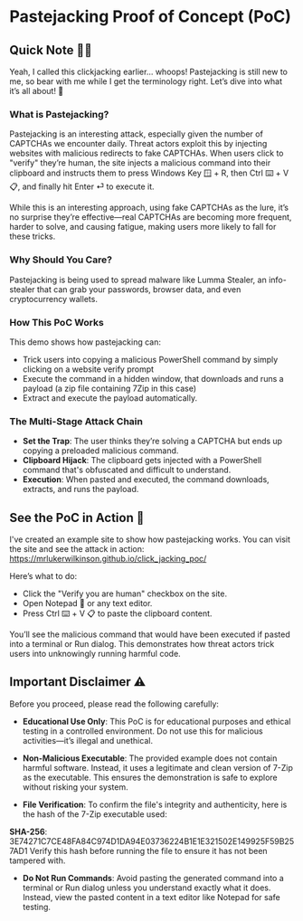 # Pastejacking Proof of Concept (PoC)

## Quick Note 🤦‍♂️
Yeah, I called this clickjacking earlier... whoops! Pastejacking is still new to me, so bear with me while I get the terminology right. Let’s dive into what it’s all about! 🚀

### What is Pastejacking?
Pastejacking is an interesting attack, especially given the number of CAPTCHAs we encounter daily. Threat actors exploit this by injecting websites with malicious redirects to fake CAPTCHAs. When users click to "verify" they’re human, the site injects a malicious command into their clipboard and instructs them to press Windows Key 🪟 + R, then Ctrl ⌨️ + V 📋, and finally hit Enter ⏎ to execute it.

While this is an interesting approach, using fake CAPTCHAs as the lure, it’s no surprise they’re effective—real CAPTCHAs are becoming more frequent, harder to solve, and causing fatigue, making users more likely to fall for these tricks.

### Why Should You Care?
Pastejacking is being used to spread malware like Lumma Stealer, an info-stealer that can grab your passwords, browser data, and even cryptocurrency wallets.

### How This PoC Works
This demo shows how pastejacking can:

- Trick users into copying a malicious PowerShell command by simply clicking on a website verify prompt
- Execute the command in a hidden window, that downloads and runs a payload (a zip file containing 7Zip in this case)
- Extract and execute the payload automatically.

### The Multi-Stage Attack Chain
- **Set the Trap**: The user thinks they’re solving a CAPTCHA but ends up copying a preloaded malicious command.
- **Clipboard Hijack**: The clipboard gets injected with a PowerShell command that's obfuscated and difficult to understand.
- **Execution**: When pasted and executed, the command downloads, extracts, and runs the payload.

## See the PoC in Action 🚀
I've created an example site to show how pastejacking works. You can visit the site and see the attack in action:
https://mrlukerwilkinson.github.io/click_jacking_poc/

Here’s what to do:

- Click the "Verify you are human" checkbox on the site.
- Open Notepad 📝 or any text editor.
- Press Ctrl ⌨️ + V 📋 to paste the clipboard content.

You’ll see the malicious command that would have been executed if pasted into a terminal or Run dialog. This demonstrates how threat actors trick users into unknowingly running harmful code.

## Important Disclaimer ⚠️
Before you proceed, please read the following carefully:

- **Educational Use Only**:
This PoC is for educational purposes and ethical testing in a controlled environment. Do not use this for malicious activities—it’s illegal and unethical.

- **Non-Malicious Executable**:
The provided example does not contain harmful software. Instead, it uses a legitimate and clean version of 7-Zip as the executable. This ensures the demonstration is safe to explore without risking your system.

- **File Verification**:
To confirm the file's integrity and authenticity, here is the hash of the 7-Zip executable used:

**SHA-256**: 3E74271C7CE48FA84C974D1DA94E03736224B1E1E321502E149925F59B257AD1
Verify this hash before running the file to ensure it has not been tampered with.

- **Do Not Run Commands**:
Avoid pasting the generated command into a terminal or Run dialog unless you understand exactly what it does. Instead, view the pasted content in a text editor like Notepad for safe testing.

